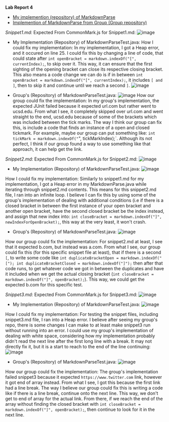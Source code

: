 **Lab Report 4**


* [My implemention (repository) of MarkdownParse](https://github.com/evprado849/markdown-parser)
* [Implemention of MarkdownParse from Group (Group repository)](https://github.com/UDXS/markdown-parser)


_Snippet1.md:_
Expected From CommonMark.js for Snippet1.md:
![image](https://user-images.githubusercontent.com/103149284/170853034-54d2876a-4b57-4ce4-b121-abe6988b0018.png)

* My Implementation (Repository) of MarkdownParseTest.java: 
How I could fix my implementation:
In my implementation, I got a Heap error, and it occured on line 25. I could fix this by changing a line of code, that could state after `int openBracket = markdown.indexOf("[", currentIndex);`, to skip over it. This way, it can ensure that the first sighting of the opening bracket can close its respective closing bracket. This also means a code change we can do is if in between `int openBracket = markdown.indexOf("[", currentIndex);`, it includes `[ and ]`, then to skip it and continue until we reach a second `]`.
![image](https://user-images.githubusercontent.com/103149284/169954390-9e7edb1e-32f6-472f-9a18-1dae841ab09a.png)

* Group's (Repository) of MarkdownParseTest.java:
![image](https://user-images.githubusercontent.com/103149284/169955958-46314323-e855-4dae-9790-18beac03a3bf.png)
How our group could fix the implementation:
In my group's implementation, the expected JUnit failed because it expected url.com but rather went to ucsd.edu. From what I see, it completely skipped over url.com and went straight to the end, ucsd.edu because of some of the brackets which was included between the tick marks. The way I think our group can fix this, is include a code that finds an instance of a open and closed tickmark. For example, maybe our group can put something like: `int tickMark = markdown.indexOf("`", tickMarkIndex);`. Although its not perfect, I think if our group found a way to use something like that approach, it can help get the link.


_Snippet2.md:_
Expected From CommonMark.js for Snippet2.md:
![image](https://user-images.githubusercontent.com/103149284/170853077-1ef60e4f-a61c-45f2-a483-7ffa27ab6945.png)

* My Implementation (Repository) of MarkdownParseTest.java:
![image](https://user-images.githubusercontent.com/103149284/170422191-abefa2b0-4b16-4470-a8b3-020bc6e57412.png)

How I could fix my implementation:
Similarly to snippet1.md for my implementation, I got a Heap error in my MarkdownParse.java while iterating through snippet2.md contents. This means for this snippet2.md file, I ran into an infinite loop. I believe I can fix this by using some of the group's implementation of dealing with additional conditions (i.e if there is a closed bracket in between the first instance of your open bracket and another open bracket, have the second closed bracket be the index instead, and assign that new index into: `int closeBracket = markdown.indexOf("]", newIndexForOpenBracket);`, this way at the very least, it won't crash.

* Group's (Repository) of MarkdownParseTest.java:
![image](https://user-images.githubusercontent.com/103149284/170422460-ff23cf91-0ca5-4cd8-9977-af6612944331.png)

How our group could fix the implementation:
For snippet2.md at least, I see that it expected b.com, but instead was a.com. From what I see, our group could fix this (for this specific snippet file at least), that if there is a second `[`, to write some code like `int duplicateBracketOpen = markdown.indexOf("["); int duplicateBracketClosed = markdown.indexOf("]");` then after that code runs, to get whatever code we got in between the duplicates and have it included when we get the actual closing bracket (`int closeBracket = markdown.indexOf("]", openBracket);`). This way, we could get the expected b.com for this specific test.



_Snippet3.md:_
Expected From CommonMark.js for Snippet3.md:
![image](https://user-images.githubusercontent.com/103149284/170853097-754372dd-8fa6-4b6f-864f-66b0790d10ba.png)

* My Implementation (Repository) of MarkdownParseTest.java: 
![image](https://user-images.githubusercontent.com/103149284/170423077-66308729-4eff-4f95-b2ad-c928a5cf200e.png)

How I could fix my implementation:
For testing the snippet files, including snippet3.md file, I ran into a Heap error. I believe after seeing my group's repo, there is some changes I can make to at least make snippet3 run without running into an error. I could use my group's implementation of dealing with white space, considering how my implementation probably didn't read the next line after the first long line with a break. It may not directly fix it, but it is a start to reach to the end of the line continuing:
![image](https://user-images.githubusercontent.com/103149284/170854905-35858db4-b3bc-48f1-9c48-0154b8067564.png)


* Group's (Repository) of MarkdownParseTest.java:
![image](https://user-images.githubusercontent.com/103149284/170423177-64a09730-69a8-42c1-b164-d525c928f16f.png)

How our group could fix the implementation:
The group's implementation failed snippet3 because it expected `https://www.twitter.com` link, however it got end of array instead. From what I see, I got this because the first link had a line break. The way I believe our group could fix this is writing a code like if there is a line break, continue onto the next line. This way, we don't get to end of array for the actual link. From there, if we reach the end of the array without finding the closed bracket with `int closeBracket = markdown.indexOf("]", openBracket);`, then continue to look for it in the next line.

